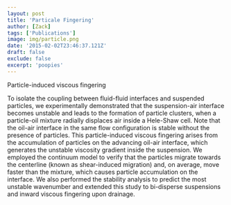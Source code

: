```yaml
---
layout: post
title: 'Particale Fingering'
author: [Zack]
tags: ['Publications']
image: img/particle.png
date: '2015-02-02T23:46:37.121Z'
draft: false
exclude: false
excerpt: 'poopies'
---
```


Particle-induced viscous fingering

To isolate the coupling between fluid-fluid interfaces and suspended particles, we experimentally demonstrated that the suspension-air interface becomes unstable and leads to the formation of particle clusters, when a particle-oil mixture radially displaces air inside a Hele-Shaw cell. Note that the oil-air interface in the same flow configuration is stable without the presence of particles. This particle-induced viscous fingering arises from the accumulation of particles on the advancing oil-air interface, which generates the unstable viscosity gradient inside the suspension. We employed the continuum model to verify that the particles migrate towards the centerline (known as shear-induced migration) and, on average, move faster than the mixture, which causes particle accumulation on the interface. We also performed the stability analysis to predict the most unstable wavenumber and extended this study to bi-disperse suspensions and inward viscous fingering upon drainage.
